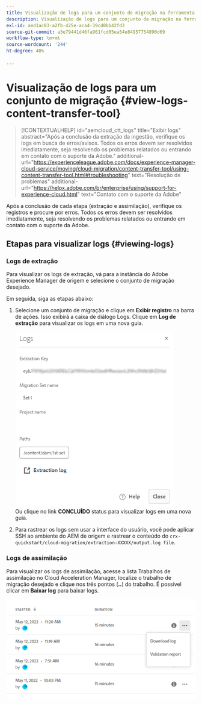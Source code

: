 ```yaml
---
title: Visualização de logs para um conjunto de migração na ferramenta Transferência de conteúdo
description: Visualização de logs para um conjunto de migração na ferramenta Transferência de conteúdo
exl-id: aed1ac83-a2fb-425e-aca4-39cd0bb42fd3
source-git-commit: a3e79441d46fa961fcd05ea54e84957754890d69
workflow-type: tm+mt
source-wordcount: '244'
ht-degree: 40%

---
```


# Visualização de logs para um conjunto de migração {#view-logs-content-transfer-tool}


>[!CONTEXTUALHELP]
>id="aemcloud_ctt_logs"
>title="Exibir logs"
>abstract="Após a conclusão da extração da ingestão, verifique os logs em busca de erros/avisos. Todos os erros devem ser resolvidos imediatamente, seja resolvendo os problemas relatados ou entrando em contato com o suporte da Adobe."
>additional-url="https://experienceleague.adobe.com/docs/experience-manager-cloud-service/moving/cloud-migration/content-transfer-tool/using-content-transfer-tool.html#troubleshooting" text="Resolução de problemas"
>additional-url="https://helpx.adobe.com/br/enterprise/using/support-for-experience-cloud.html" text="Contato com o suporte da Adobe"

Após a conclusão de cada etapa (extração e assimilação), verifique os registros e procure por erros.  Todos os erros devem ser resolvidos imediatamente, seja resolvendo os problemas relatados ou entrando em contato com o suporte da Adobe.

## Etapas para visualizar logs {#viewing-logs}

### Logs de extração

Para visualizar os logs de extração, vá para a instância do Adobe Experience Manager de origem e selecione o conjunto de migração desejado.

Em seguida, siga as etapas abaixo:

1. Selecione um conjunto de migração e clique em **Exibir registro** na barra de ações. Isso exibirá a caixa de diálogo Logs. Clique em **Log de extração** para visualizar os logs em uma nova guia.

   ![imagem](/help/journey-migration/content-transfer-tool/assets-ctt/cttcam25.png) \
   Ou clique no link **CONCLUÍDO** status para visualizar logs em uma nova guia.

1. Para rastrear os logs sem usar a interface do usuário, você pode aplicar SSH ao ambiente do AEM de origem e rastrear o conteúdo do `crx-quickstart/cloud-migration/extraction-XXXXX/output.log file`.

### Logs de assimilação

Para visualizar os logs de assimilação, acesse a lista Trabalhos de assimilação no Cloud Acceleration Manager, localize o trabalho de migração desejado e clique nos três pontos (**..**) do trabalho. É possível clicar em **Baixar log** para baixar logs.

![imagem](/help/journey-migration/content-transfer-tool/assets-ctt/cttcam28.png)
